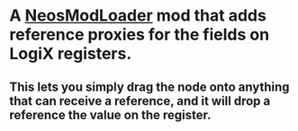 # A [NeosModLoader](https://github.com/zkxs/NeosModLoader) mod that adds reference proxies for the fields on LogiX registers.
## This lets you simply drag the node onto anything that can receive a reference, and it will drop a reference the value on the register.